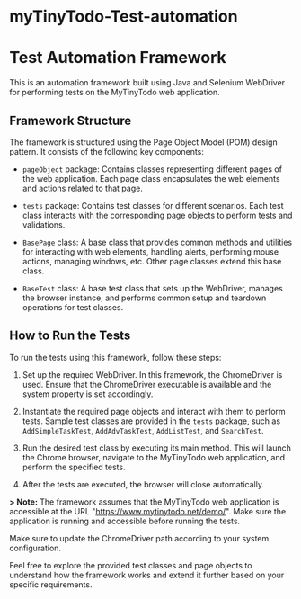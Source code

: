 # myTinyTodo-Test-automation

# Test Automation Framework

This is an automation framework built using Java and Selenium WebDriver for performing tests on the MyTinyTodo web application.

## Framework Structure

The framework is structured using the Page Object Model (POM) design pattern. It consists of the following key components:

- `pageObject` package: Contains classes representing different pages of the web application. Each page class encapsulates the web elements and actions related to that page.

- `tests` package: Contains test classes for different scenarios. Each test class interacts with the corresponding page objects to perform tests and validations.

- `BasePage` class: A base class that provides common methods and utilities for interacting with web elements, handling alerts, performing mouse actions, managing windows, etc. Other page classes extend this base class.

- `BaseTest` class: A base test class that sets up the WebDriver, manages the browser instance, and performs common setup and teardown operations for test classes.

## How to Run the Tests

To run the tests using this framework, follow these steps:

1. Set up the required WebDriver. In this framework, the ChromeDriver is used. Ensure that the ChromeDriver executable is available and the system property is set accordingly.

2. Instantiate the required page objects and interact with them to perform tests. Sample test classes are provided in the `tests` package, such as `AddSimpleTaskTest`, `AddAdvTaskTest`, `AddListTest`, and `SearchTest`.

3. Run the desired test class by executing its main method. This will launch the Chrome browser, navigate to the MyTinyTodo web application, and perform the specified tests.

4. After the tests are executed, the browser will close automatically.

**> Note:** The framework assumes that the MyTinyTodo web application is accessible at the URL "https://www.mytinytodo.net/demo/". Make sure the application is running and accessible before running the tests.

Make sure to update the ChromeDriver path according to your system configuration.

Feel free to explore the provided test classes and page objects to understand how the framework works and extend it further based on your specific requirements.
